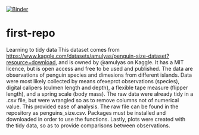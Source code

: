 [![Binder](https://mybinder.org/badge_logo.svg)](https://mybinder.org/v2/gh/taylormgilbert/first-repo/HEAD)
# first-repo
Learning to tidy data
This dataset comes from https://www.kaggle.com/datasets/amulyas/penguin-size-dataset?resource=download, and is owned by @amulyas on Kaggle. It has a MIT licence, but is open access and free to be used and published. The data are observations of penguin species and dimesions from different islands. Data were most likely collected by means ofexeprct observations (species), digital calipers (culmen length and depth), a flexible tape measure (flipper length), and a spring scale (body mass). 
The raw data were already tidy in a .csv file, but were wrangled so as to remove columns not of numerical value. This provided ease of analysis. The raw file can be found in the repository as penguins_size.csv.
Packages must be installed and downloaded in order to use the functions.
Lastly, plots were created with the tidy data, so as to provide comparisons between observations.
